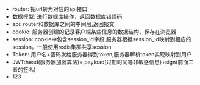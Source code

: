 - router: 把url转为对应的api接口
- 数据模型: 进行数据库操作，返回数据库错误码
- api: router和数据库之间的中间层,返回报文
- cookie: 服务器创建的记录客户端某些信息的数据结构，保存在浏览器
- session: cookie中包含session_id字段,服务器根据session_id映射到相应的session。一般使用redis集群共享session
- Token: 用户名+密码发给服务器得到token,服务器解析token实现映射到用户
- JWT:head(服务器加密算法)+ payload(过期时间等非敏感信息)+sign(前面二者的签名)
- 123
